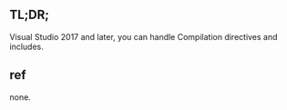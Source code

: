 ## TL;DR;

Visual Studio 2017 and later, you can handle Compilation directives and includes.

## ref

none.